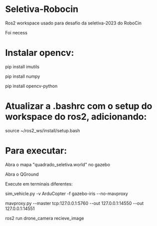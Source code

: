 # Seletiva-Robocin
Ros2 workspace usado para desafio da seletiva-2023 do RoboCin

Foi necess


# Instalar opencv:

pip install imutils

pip install numpy

pip install opencv-python


# Atualizar a .bashrc com o setup do workspace do ros2, adicionando:

source ~/ros2_ws/install/setup.bash


# Para executar:

Abra o mapa "quadrado_seletiva.world" no gazebo

Abra o QGround

Execute em terminais diferentes: 

sim_vehicle.py -v ArduCopter -f gazebo-iris --no-mavproxy

mavproxy.py --master tcp:127.0.0.1:5760 --out 127.0.0.1:14550 --out 127.0.0.1:14551

ros2 run drone_camera recieve_image
